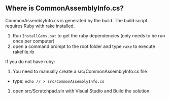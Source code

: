 Where is CommonAssemblyInfo.cs?
--

CommonAssemblyInfo.cs is generated by the build. The build script requires Ruby with rake installed.

1. Run `InstallGems.bat` to get the ruby dependencies (only needs to be run once per computer)
1. open a command prompt to the root folder and type `rake` to execute rakefile.rb

If you do not have ruby:

1. You need to manually create a src/CommonAssemblyInfo.cs file 

  * type: `echo // > src/CommonAssemblyInfo.cs`
  
1. open src/Scratchpad.sln with Visual Studio and Build the solution
